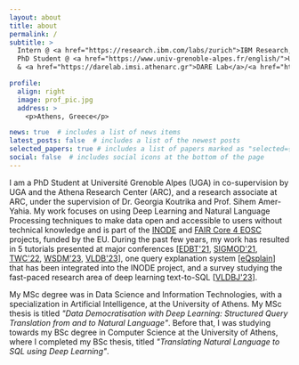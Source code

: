 ```yaml
---
layout: about
title: about
permalink: /
subtitle: >
  Intern @ <a href="https://research.ibm.com/labs/zurich">IBM Research, Zurich</a> and
  PhD Student @ <a href="https://www.univ-grenoble-alpes.fr/english/">UGA</a>
  & <a href="https://darelab.imsi.athenarc.gr">DARE Lab</a>/<a href="https://www.athenarc.gr/en">ARC</a>

profile:
  align: right
  image: prof_pic.jpg
  address: >
    <p>Athens, Greece</p>

news: true  # includes a list of news items
latest_posts: false  # includes a list of the newest posts
selected_papers: true # includes a list of papers marked as "selected={true}"
social: false  # includes social icons at the bottom of the page
---
```


I am a PhD Student at Université Grenoble Alpes (UGA) in co-supervision by UGA and the Athena Research Center (ARC), and a research associate at ARC, under the supervision of Dr. Georgia Koutrika and Prof. Sihem Amer-Yahia.
My work focuses on using Deep Learning and Natural Language Processing techniques to make data open and accessible to users without technical knowledge and is part of the <a href="http://www.inode-project.eu/">INODE</a> and <a href="http://www.faircore4eosc.eu/">FAIR Core 4 EOSC</a> projects, funded by the EU.
During the past few years, my work has resulted in 5 tutorials presented at major conferences [<a href="https://darelab.imsi.athenarc.gr/tutorials/text2sql_edbt21/">EDBT'21</a>, <a href="https://darelab.imsi.athenarc.gr/tutorials/text2sql_sigmod21/">SIGMOD'21</a>, <a href="https://darelab.imsi.athenarc.gr/tutorials/text2sql_twc22/">TWC'22</a>, <a href="https://darelab.imsi.athenarc.gr/tutorials/datadem_wsdm23/">WSDM'23</a>, <a href="/tutorials/nlidbs_vldb23/">VLDB'23</a>], one query explanation system [<a href="https://darelab.imsi.athenarc.gr/systems/eqsplain/">eQsplain</a>] that has been integrated into the INODE project, and a survey studying the fast-paced research area of deep learning text-to-SQL [<a href="https://doi.org/10.1007/s00778-022-00776-8">VLDBJ'23</a>].

My MSc degree was in Data Science and Information Technologies, with a specialization in Artificial Intelligence, at the University of Athens.
My MSc thesis is titled _"Data Democratisation with Deep Learning: Structured Query Translation from and to Natural Language"_.
Before that, I was studying towards my BSc degree in Computer Science at the University of Athens, where I completed my BSc thesis, titled _"Translating Natural Language to SQL using Deep Learning"_.
